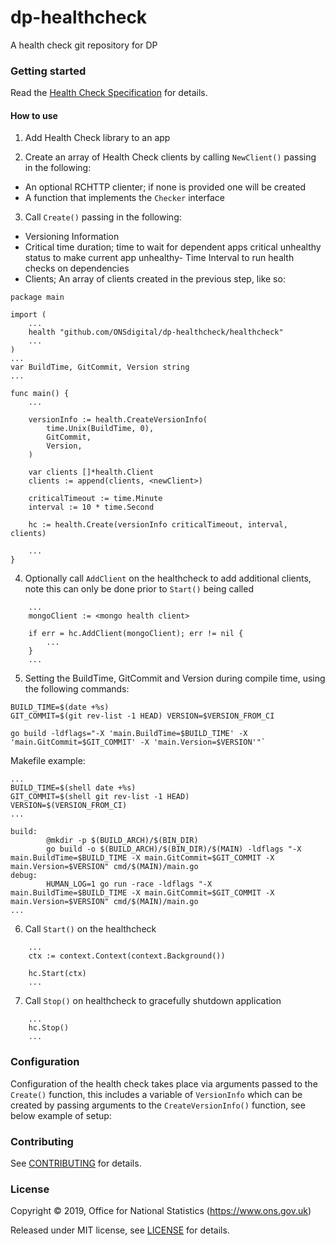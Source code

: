 dp-healthcheck
================

A health check git repository for DP

### Getting started

Read the [Health Check Specification](https://github.com/ONSdigital/dp/blob/master/standards/HEALTH_CHECK_SPECIFICATION.md) for details.

#### How to use
1. Add Health Check library to an app

2. Create an array of Health Check clients by calling `NewClient()` passing in the following:

- An optional RCHTTP clienter; if none is provided one will be created
- A function that implements the `Checker` interface

3. Call `Create()` passing in the following:

- Versioning Information
- Critical time duration; time to wait for dependent apps critical unhealthy status to make current app unhealthy- Time Interval to run health checks on dependencies
- Clients; An array of clients created in the previous step, like so:

```
package main

import (
    ...
    health "github.com/ONSdigital/dp-healthcheck/healthcheck"
    ...
)
...
var BuildTime, GitCommit, Version string
...

func main() {
    ...

    versionInfo := health.CreateVersionInfo(
        time.Unix(BuildTime, 0),
        GitCommit,
        Version,
    )

    var clients []*health.Client
    clients := append(clients, <newClient>)

    criticalTimeout := time.Minute
    interval := 10 * time.Second

    hc := health.Create(versionInfo criticalTimeout, interval, clients)

    ...
}
```

4. Optionally call `AddClient` on the healthcheck to add additional clients, note this can only be done prior to `Start()` being called

```
    ...
    mongoClient := <mongo health client>

    if err = hc.AddClient(mongoClient); err != nil {
        ...
    }
    ...

```

5. Setting the BuildTime, GitCommit and Version during compile time, using the following commands:

```
BUILD_TIME=$(date +%s)
GIT_COMMIT=$(git rev-list -1 HEAD) VERSION=$VERSION_FROM_CI 

go build -ldflags="-X 'main.BuildTime=$BUILD_TIME' -X 'main.GitCommit=$GIT_COMMIT' -X 'main.Version=$VERSION'"`
```

Makefile example:

```
...
BUILD_TIME=$(shell date +%s)
GIT_COMMIT=$(shell git rev-list -1 HEAD)
VERSION=$(VERSION_FROM_CI)
...

build:
        @mkdir -p $(BUILD_ARCH)/$(BIN_DIR)
        go build -o $(BUILD_ARCH)/$(BIN_DIR)/$(MAIN) -ldflags "-X main.BuildTime=$BUILD_TIME -X main.GitCommit=$GIT_COMMIT -X main.Version=$VERSION" cmd/$(MAIN)/main.go
debug:
        HUMAN_LOG=1 go run -race -ldflags "-X main.BuildTime=$BUILD_TIME -X main.GitCommit=$GIT_COMMIT -X main.Version=$VERSION" cmd/$(MAIN)/main.go
...
```

6. Call `Start()` on the healthcheck

```
    ...
    ctx := context.Context(context.Background())

    hc.Start(ctx)
    ...
```

7. Call `Stop()` on healthcheck to gracefully shutdown application

```
    ...
    hc.Stop()
    ...
```

### Configuration

Configuration of the health check takes place via arguments passed to the `Create()` function, this includes a variable of `VersionInfo` which can be created by passing arguments to the `CreateVersionInfo()` function, see below example of setup:

### Contributing

See [CONTRIBUTING](CONTRIBUTING.md) for details.

### License

Copyright © 2019, Office for National Statistics (https://www.ons.gov.uk)

Released under MIT license, see [LICENSE](LICENSE.md) for details.
